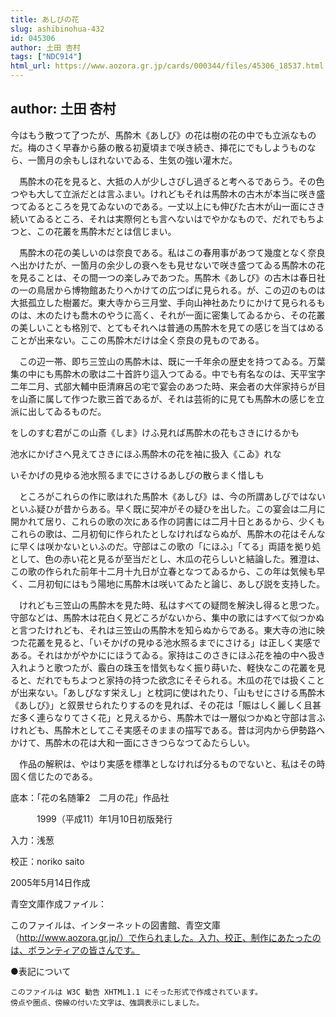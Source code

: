 ```yaml
---
title: あしびの花
slug: ashibinohua-432
id: 045306
author: 土田 杏村
tags: ["NDC914"]
html_url: https://www.aozora.gr.jp/cards/000344/files/45306_18537.html
---
```


## author: 土田 杏村

今はもう散つて了つたが、馬酔木《あしび》の花は樹の花の中でも立派なものだ。梅のさく早春から藤の散る初夏頃まで咲き続き、挿花にでもしようものなら、一箇月の余もしほれないでゐる、生気の強い灌木だ。

　馬酔木の花を見ると、大抵の人が少しさびし過ぎると考へるであらう。その色つやも大して立派だとは言ふまい。けれどもそれは馬酔木の古木が本当に咲き盛つてゐるところを見てゐないのである。一丈以上にも伸びた古木が山一面にさき続いてゐるところ、それは実際何とも言へないはでやかなもので、だれでもちよつと、この花叢を馬酔木だとは信じまい。

　馬酔木の花の美しいのは奈良である。私はこの春用事があつて幾度となく奈良へ出かけたが、一箇月の余少しの衰へをも見せないで咲き盛つてゐる馬酔木の花を見ることは、その間一つの楽しみであつた。馬酔木《あしび》の古木は春日社の一の鳥居から博物館あたりへかけての広つぱに見られる。が、この辺のものは大抵孤立した樹叢だ。東大寺から三月堂、手向山神社あたりにかけて見られるものは、木のたけも喬木のやうに高く、それが一面に密集してゐるから、その花叢の美しいことも格別で、とてもそれへは普通の馬酔木を見ての感じを当てはめることが出来ない。ここの馬酔木だけは全く奈良の見ものである。

　この辺一帯、即ち三笠山の馬酔木は、既に一千年余の歴史を持つてゐる。万葉集の中にも馬酔木の歌は二十首許り這入つてゐる。中でも有名なのは、天平宝字二年二月、式部大輔中臣清麻呂の宅で宴会のあつた時、来会者の大伴家持らが目を山斎に属して作つた歌三首であるが、それは芸術的に見ても馬酔木の感じを立派に出してゐるものだ。




をしのすむ君がこの山斎《しま》けふ見れば馬酔木の花もさきにけるかも

池水にかげさへ見えてさきにほふ馬酔木の花を袖に扱入《こゐ》れな

いそかげの見ゆる池水照るまでにさけるあしびの散らまく惜しも





　ところがこれらの作に歌はれた馬酔木《あしび》は、今の所謂あしびではないといふ疑ひが昔からある。早く既に契冲がその疑ひを出した。この宴会は二月に開かれて居り、これらの歌の次にある作の詞書には二月十日とあるから、少くもこれらの歌は、二月初旬に作られたとしなければならぬが、馬酔木の花はそんなに早くは咲かないといふのだ。守部はこの歌の「にほふ」「てる」両語を拠り処として、色の赤い花と見るが至当だとし、木瓜の花らしいと結論した。雅澄は、この歌の作られた前年十二月十九日が立春となつてゐるから、この年は気候も早く、二月初旬にはもう陽地に馬酔木は咲いてゐたと論じ、あしび説を支持した。

　けれども三笠山の馬酔木を見た時、私はすべての疑問を解決し得ると思つた。守部などは、馬酔木は花白く見どころがないから、集中の歌にはすべて似つかぬと言つたけれども、それは三笠山の馬酔木を知らぬからである。東大寺の池に映つた花叢を見ると、「いそかげの見ゆる池水照るまでにさける」は正しく実感である。それはかがやかににほうてゐる。家持はこのさきにほふ花を袖の中へ扱き入れようと歌つたが、霰白の珠玉を惜気もなく振り蒔いた、軽快なこの花叢を見ると、だれでもちよつと家持の持つた欲念にそそられる。木瓜の花では扱くことが出来ない。「あしびなす栄えし」と枕詞に使はれたり、「山もせにさける馬酔木《あしび》」と叙景せられたりするのを見れば、その花は「賑はしく麗しく且甚だ多く連らなりてさく花」と見えるから、馬酔木では一層似つかぬと守部は言ふけれども、馬酔木としてこそ実感そのままの描写である。昔は河内から伊勢路へかけて、馬酔木の花は大和一面にさきつらなつてゐたらしい。

　作品の解釈は、やはり実感を標準としなければ分るものでないと、私はその時固く信じたのである。













底本：「花の名随筆2　二月の花」作品社


　　　1999（平成11）年1月10日初版発行

入力：浅葱

校正：noriko saito

2005年5月14日作成

青空文庫作成ファイル：

このファイルは、インターネットの図書館、青空文庫（http://www.aozora.gr.jp/）で作られました。入力、校正、制作にあたったのは、ボランティアの皆さんです。











●表記について


	このファイルは W3C 勧告 XHTML1.1 にそった形式で作成されています。
	傍点や圏点、傍線の付いた文字は、強調表示にしました。